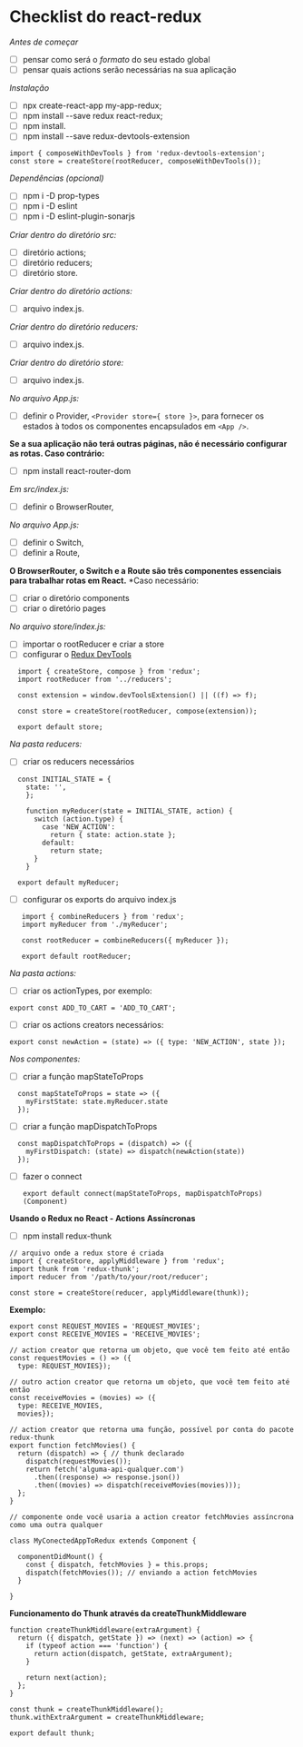 # Checklist do react-redux

*Antes de começar*
- [ ] pensar como será o *formato* do seu estado global
- [ ] pensar quais actions serão necessárias na sua aplicação

*Instalação*
- [ ] npx create-react-app my-app-redux;
- [ ] npm install --save redux react-redux;
- [ ] npm install.
- [ ] npm install --save redux-devtools-extension
```
import { composeWithDevTools } from 'redux-devtools-extension';
const store = createStore(rootReducer, composeWithDevTools());
```
*Dependências (opcional)*
- [ ] npm i -D prop-types
- [ ] npm i -D eslint
- [ ] npm i -D eslint-plugin-sonarjs

*Criar dentro do diretório src:*
- [ ] diretório actions;
- [ ] diretório reducers;
- [ ] diretório store.

*Criar dentro do diretório actions:*
- [ ] arquivo index.js.

*Criar dentro do diretório reducers:*
- [ ] arquivo index.js.

*Criar dentro do diretório store:*
- [ ] arquivo index.js.

*No arquivo App.js:*
- [ ] definir o Provider, `<Provider store={ store }>`, para fornecer os estados à todos os componentes encapsulados em `<App />`.

**Se a sua aplicação não terá outras páginas, não é necessário configurar as rotas. Caso contrário:**
- [ ] npm install react-router-dom

*Em src/index.js:*
- [ ] definir o BrowserRouter, <BrowserRouter>
  
*No arquivo App.js:*
- [ ] definir o Switch, <Switch>
- [ ] definir a Route, <Route>

**O BrowserRouter, o Switch e a Route são três componentes essenciais para trabalhar rotas em React.**
*Caso necessário:
- [ ] criar o diretório components
- [ ] criar o diretório pages

*No arquivo store/index.js:*
- [ ] importar o rootReducer e criar a store
- [ ] configurar o [Redux DevTools](https://github.com/reduxjs/redux-devtools)

```
  import { createStore, compose } from 'redux';
  import rootReducer from '../reducers';

  const extension = window.devToolsExtension() || ((f) => f);

  const store = createStore(rootReducer, compose(extension));

  export default store;
```

*Na pasta reducers:*
- [ ] criar os reducers necessários
  
```
  const INITIAL_STATE = {
    state: '',
    };

    function myReducer(state = INITIAL_STATE, action) {
      switch (action.type) {
        case 'NEW_ACTION':
          return { state: action.state };
        default:
          return state;
      }
    }
  
  export default myReducer;
```
  
- [ ] configurar os exports do arquivo index.js
  
```
   import { combineReducers } from 'redux';
   import myReducer from './myReducer';

   const rootReducer = combineReducers({ myReducer });

   export default rootReducer;
```

*Na pasta actions:*
- [ ] criar os actionTypes, por exemplo:
  
`export const ADD_TO_CART = 'ADD_TO_CART';`
  
- [ ] criar os actions creators necessários:
  
`export const newAction = (state) => ({ type: 'NEW_ACTION', state });`

*Nos componentes:*
- [ ] criar a função mapStateToProps
  
```
  const mapStateToProps = state => ({
    myFirstState: state.myReducer.state
  });
```

  
- [ ] criar a função mapDispatchToProps

```
  const mapDispatchToProps = (dispatch) => ({
    myFirstDispatch: (state) => dispatch(newAction(state))
  });
```
  
- [ ] fazer o connect 
  
  `export default connect(mapStateToProps, mapDispatchToProps)(Component)`

**Usando o Redux no React - Actions Assíncronas**
- [ ] npm install redux-thunk

```
// arquivo onde a redux store é criada
import { createStore, applyMiddleware } from 'redux';
import thunk from 'redux-thunk';
import reducer from '/path/to/your/root/reducer';

const store = createStore(reducer, applyMiddleware(thunk));
```

**Exemplo:**
```
export const REQUEST_MOVIES = 'REQUEST_MOVIES';
export const RECEIVE_MOVIES = 'RECEIVE_MOVIES';

// action creator que retorna um objeto, que você tem feito até então
const requestMovies = () => ({
  type: REQUEST_MOVIES});

// outro action creator que retorna um objeto, que você tem feito até então
const receiveMovies = (movies) => ({
  type: RECEIVE_MOVIES,
  movies});

// action creator que retorna uma função, possível por conta do pacote redux-thunk
export function fetchMovies() {
  return (dispatch) => { // thunk declarado
    dispatch(requestMovies());
    return fetch('alguma-api-qualquer.com')
      .then((response) => response.json())
      .then((movies) => dispatch(receiveMovies(movies)));
  };
}

// componente onde você usaria a action creator fetchMovies assíncrona como uma outra qualquer

class MyConectedAppToRedux extends Component {

  componentDidMount() {
    const { dispatch, fetchMovies } = this.props;
    dispatch(fetchMovies()); // enviando a action fetchMovies
  }

}
```

**Funcionamento do Thunk através da createThunkMiddleware**
```
function createThunkMiddleware(extraArgument) {
  return ({ dispatch, getState }) => (next) => (action) => {
    if (typeof action === 'function') {
      return action(dispatch, getState, extraArgument);
    }

    return next(action);
  };
}

const thunk = createThunkMiddleware();
thunk.withExtraArgument = createThunkMiddleware;

export default thunk;
```

